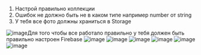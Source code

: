 1. Настрой правильно коллекции
2. Ошибок не должно быть не в каком типе например number от string
3. У тебя все фото должны храниться в Storage

![image](https://github.com/SNS1SNS/pharmacyA/assets/134806076/e5027d12-5fc5-43eb-8ef4-823e9e556a8c)Для того чтобы все работало правильно у тебя должен быть правильно настроен Firebase
![image](https://github.com/SNS1SNS/pharmacyA/assets/134806076/37e09fd2-bbf4-4ec1-a5e9-dffd4a757e0a)
![image](https://github.com/SNS1SNS/pharmacyA/assets/134806076/e65fa863-ce5c-4620-8136-562196d2f8be)
![image](https://github.com/SNS1SNS/pharmacyA/assets/134806076/6695fe3f-a4ec-4584-b003-19149d10660b)
![image](https://github.com/SNS1SNS/pharmacyA/assets/134806076/74d15f4a-f98e-457a-af63-d5f4978689c0)
![image](https://github.com/SNS1SNS/pharmacyA/assets/134806076/6cc11f86-2c9a-4ffc-a47f-4924c897a082)
![image](https://github.com/SNS1SNS/pharmacyA/assets/134806076/c5262541-96e1-4bb8-be48-a5c31456c20b)
